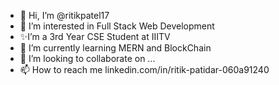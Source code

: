 - 👋 Hi, I’m @ritikpatel17
- 👀 I’m interested in Full Stack Web Development
- ✨I’m a 3rd Year CSE Student at IIITV
- 🌱 I’m currently learning MERN and BlockChain
- 💞️ I’m looking to collaborate on ...
- 📫 How to reach me linkedin.com/in/ritik-patidar-060a91240

<!---
ritikpatel17/ritikpatel17 is a ✨ special ✨ repository because its `README.md` (this file) appears on your GitHub profile.
You can click the Preview link to take a look at your changes.
--->
